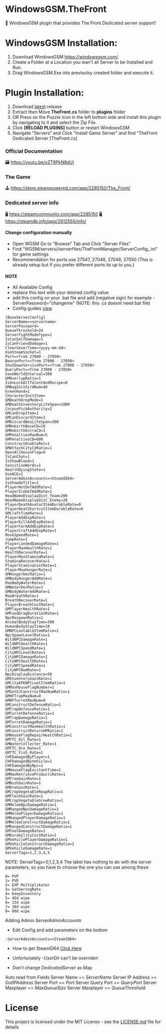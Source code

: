 # WindowsGSM.TheFront
🧩 WindowsGSM plugin that provides The Front Dedicated server support!

# WindowsGSM Installation: 
1. Download  WindowsGSM https://windowsgsm.com/ 
2. Create a Folder at a Location you wan't all Server to be Installed and Run.
4. Drag WindowsGSM.Exe into previoulsy created folder and execute it.

# Plugin Installation:
1. Download [latest](https://github.com/ohmcodes/WindowsGSM.TheFront/releases/latest) release
2. Extract then Move **TheFront.cs** folder to **plugins** folder
3. OR Press on the Puzzle Icon in the left bottom side and install this plugin by navigating to it and select the Zip File.
4. Click **[RELOAD PLUGINS]** button or restart WindowsGSM
5. Navigate "Servers" and Click "Install Game Server" and find "TheFront Dedicated Server [TheFront.cs]

### Official Documentation
🗃️ https://youtu.be/xZT9PkN8dUI

### The Game
🕹️ https://store.steampowered.com/app/2285150/The_Front/

### Dedicated server info
🖥️ https://steamcommunity.com/app/2285150
🖥️ https://steamdb.info/app/2612550/info/

#### Change configuration manually
- Open WGSM Go to "Browse" Tab and Click "Server Files"
- Find "WGSM/servers/<ID>/serverfiles/TheFrontManager/ServerConfig_<autogeneratednumber>.ini" for game settings
- Recommendation for ports use 27047, 27048, 27048, 27050 (This is already setup but if you prefer different ports its up to you.)

#### NOTE
- All Available Config 
- ***<replaceme>*** replace this text with your desired config value
- add this config on your .bat file and add (negative sign) for example -ServerPassword="changeme" (NOTE: this .cs doesnt need bat file)
- Config guides [view](https://docs.google.com/spreadsheets/d/1Cea87x09rWuKjKuaqbMBSFdZjXigP5AkcVrT345RMfE/edit#gid=0)

```
[BaseServerConfig]
ServerName=<servername>
ServerPassword=
QueueThreshold=24
ServerFightModeType=1
IsCanSelfDamage=1
IsCanFriendDamage=1
ClearSeverTime=<yyyy-mm-dd>
UseSteamSocket=1
Port=<from 27000 - 27050>
BeaconPort=<from 27000 - 27050>
ShutDownServicePort=<from 27000 - 27050>
QueryPort=<from 27000 - 27050>
SaveWorldInterval=300
GMOverlapRatio=1
IsUnLockAllTalentAndRecipe=0
GMBagInitGirdNum=40
GreenHand=1
CharacterInitItem=
GMDeathDropMode=1
GMDeathInventoryLifeSpan=1800
CorpsePickAuthority=2
GMCanDropItem=1
GMCanDiscardItem=1
GMDiscardBoxLifeSpan=300
GMRebirthBaseCD=10
GMRebirthExtraCD=1
GMPenaltiesMaxNum=5
GMPenaltiesCD=600
ConstructEnableRot=1
GMAttackCityCdRatio=1
OpenAllHouseFlag=0
IsCanChat=1
IsShowBlood=1
SensitiveWords=1
HealthDyingState=1
UseACE=1
ServerAdminAccounts=<SteamID64>
IsShowGmTitle=1
PlayerHotDefAddRate=1
PlayerIceDefAddRate=1
HeadNameDisplayDist_Team=200
HeadNameDisplayDist_Enemy=20
PlayerDeathAvatarItemDurableRate=0
PlayerDeatShortcutItemDurableRate=0
GMCraftTimeRate=1
PlayerAddExpRate=1
PlayerKillAddExpRate=1
PlayerFarmAddExpRate=1
PlayerCraftAddExpRate=1
MoveSpeedRate=1
JumpRate=1
PlayerLandedDamageRate=1
PlayerMaxHealthRate=1
HealthRecoverRate=1
PlayerMaxStaminaRate=1
StaminaRecoverRate=1
PlayerStaminaCostRate=1
PlayerMaxHungerRate=1
GMHungerDecRatio=1
GMBodyHungerAddRate=1
MaxBodyWaterRate=1
GMWaterDecRatio=1
GMBodyWaterAddRate=1
MaxBreathRate=1
BreathRecoverRate=1
PlayerBreathCostRate=1
GMPlayerHealthRate=1
GMFoodDragDurationRate=1
NpcRespawnRatio=1
AnimalBodyStayTime=300
HumanBodyStayTime=10
GMNPCLootableItemRatio=1
NpcSpawnLevelRatio=1
WildNPCDamageRate=1
WildNPCHealthRate=1
WildNPCSpeedRate=1
CityNPCLevelRate=1
CityNPCDamageRate=1
CityNPCHealthRate=1
CityNPCSpeedRate=1
CityNPCNumRate=1
NpcDisplayDistance=50
GMInventoryGainRate=1
GMCityATKNPCLootItemRatio=1
GMMaxHouseFlagNumber=1
GMSetGJConstructMaxNumRatio=1
GMHFTrapMaxNum=0
GMHFTurretMaxNum=0
GMConstructDefenseRatio=1
GMTrapDefenseRatio=1
GMTurretDefenseRatio=1
GMTrapDamageRatio=1
GMTurretDamageRatio=1
GMConstructMaxHealthRatio=1
GMConstructReturnHPRatio=1
GMHouseFlagRepairHealthRatio=1
GMTTC_Oil_Rate=1
GMWaterCollecter_Rate=1
GMTTC_Ore_Rate=1
GMTTC_Fish_Rate=1
CHFDamagedByPlayer=1
CHFDamagedByVehicle=1
CHFDamagedByNpc=1
GMHouseFlagExcitantTime=1
GMMaxRetrieveProductsRate=1
GMTreeGainRate=1
GMBushGainRate=1
GMOreGainRate=1
GMCropVegetableReapRatio=1
GMFleshGainRate=1
GMCropVegetableGrowRatio=1
GMMeleeNpcDamageRatio=1
GMRangedNpcDamageRatio=1
GMMeleePlayerDamageRatio=1
GMRangedPlayerDamageRatio=1
GMMeleeConstructDamageRatio=1
GMRangedConstructDamageRatio=1
GMToolDamageRate=1
GMDurabilityCostRatio=1
GMVehiclePlayerDamageRatio=1
GMVehicleConstructDamageRatio=1
GMVehicleDamageRate=1
ServerTags=1,2,3,4,5 
```

NOTE:
ServerTags=0,1,2,3,4 The label has nothing to do with the server parameters, so you have to choose the one you can use among these:

```
0= PVP 
1= PVE
2= EXP Multiplikator
3= GatheringRate
4= KeepInventory
5= 45d wipe
6= 15d wipe
7= 30d wipe
8= 60d wipe
```


Adding Admin *ServerAdminAccounts*
- Edit Config and add parameters on the bottom
```
-ServerAdminAccounts=<SteamID64>
```
- How to get SteamID64 [Click Here](https://www.steamidfinder.com/)

- Unfortunately *-UserDir* can't be overriden
- Don't change *DedicatedServer* as Map

Auto read from Fields
Server Name == *ServerName*
Server IP Address == *OutIPAddress*
Server Port == *Port*
Server Query Port == *QueryPort*
Server Maxplayer == *MaxQueueSize*
Server Maxplayer == *QueueThreshold*

# License
This project is licensed under the MIT License - see the <a href="https://github.com/ohmcodes/WindowsGSM.TheFront/blob/main/LICENSE">LICENSE.md</a> file for details
